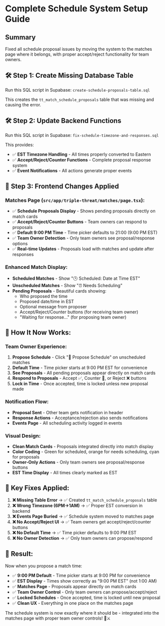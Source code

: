 # Complete Schedule System Setup Guide

## Summary
Fixed all schedule proposal issues by moving the system to the matches page where it belongs, with proper accept/reject functionality for team owners.

## 🛠️ **Step 1: Create Missing Database Table**

Run this SQL script in Supabase: `create-schedule-proposals-table.sql`

This creates the `tt_match_schedule_proposals` table that was missing and causing the error.

## 🛠️ **Step 2: Update Backend Functions** 

Run this SQL script in Supabase: `fix-schedule-timezone-and-responses.sql`

This provides:
- ✅ **EST Timezone Handling** - All times properly converted to Eastern
- ✅ **Accept/Reject/Counter Functions** - Complete proposal response system
- ✅ **Event Notifications** - All actions generate proper events

## 🎯 **Step 3: Frontend Changes Applied**

### **Matches Page (`src/app/triple-threat/matches/page.tsx`)**:
- ✅ **Schedule Proposals Display** - Shows pending proposals directly on match cards
- ✅ **Accept/Reject/Counter Buttons** - Team owners can respond to proposals
- ✅ **Default 9:00 PM Time** - Time picker defaults to 21:00 (9:00 PM EST)
- ✅ **Team Owner Detection** - Only team owners see proposal/response options
- ✅ **Real-time Updates** - Proposals load with matches and update after responses

### **Enhanced Match Display**:
- **Scheduled Matches** - Show "🕒 Scheduled: Date at Time EST"
- **Unscheduled Matches** - Show "⏰ Needs Scheduling"
- **Pending Proposals** - Beautiful cards showing:
  - Who proposed the time
  - Proposed date/time in EST
  - Optional message from proposer
  - Accept/Reject/Counter buttons (for receiving team owner)
  - "Waiting for response..." (for proposing team owner)

## 🎉 **How It Now Works**:

### **Team Owner Experience**:
1. **Propose Schedule** - Click "📅 Propose Schedule" on unscheduled matches
2. **Default Time** - Time picker starts at 9:00 PM EST for convenience
3. **See Proposals** - All pending proposals appear directly on match cards
4. **Respond to Proposals** - Accept ✅, Counter 📅, or Reject ❌ buttons
5. **Lock in Time** - Once accepted, time is locked unless new proposal made

### **Notification Flow**:
- **Proposal Sent** - Other team gets notification in header
- **Response Actions** - Acceptance/rejection also sends notifications
- **Events Page** - All scheduling activity logged in events

### **Visual Design**:
- **Clean Match Cards** - Proposals integrated directly into match display
- **Color Coding** - Green for scheduled, orange for needs scheduling, cyan for proposals
- **Owner-Only Actions** - Only team owners see proposal/response buttons
- **EST Time Display** - All times clearly marked as EST

## 🔧 **Key Fixes Applied**:

1. **❌ Missing Table Error** → ✅ Created `tt_match_schedule_proposals` table
2. **❌ Wrong Timezone (6PM→1AM)** → ✅ Proper EST conversion in backend
3. **❌ Events Page Buried** → ✅ Schedule system moved to matches page
4. **❌ No Accept/Reject UI** → ✅ Team owners get accept/reject/counter buttons
5. **❌ No Default Time** → ✅ Time picker defaults to 9:00 PM EST
6. **❌ No Owner Detection** → ✅ Only team owners can propose/respond

## 🎯 **Result**:

Now when you propose a match time:
- ✅ **9:00 PM Default** - Time picker starts at 9:00 PM for convenience
- ✅ **EST Display** - Times show correctly as "9:00 PM EST" (not 1:00 AM)
- ✅ **Matches Page** - Proposals appear directly on match cards
- ✅ **Team Owner Control** - Only team owners can propose/accept/reject
- ✅ **Locked Schedules** - Once accepted, time is locked until new proposal
- ✅ **Clean UX** - Everything in one place on the matches page

The schedule system is now exactly where it should be - integrated into the matches page with proper team owner controls! 🚀⚔️
